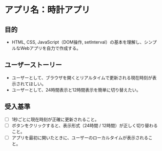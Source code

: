 # アプリ名：時計アプリ

## 目的
- HTML, CSS, JavaScript（DOM操作, setInterval）の基本を理解し、シンプルなWebアプリを自力で作成する。

## ユーザーストーリー
- ユーザーとして、ブラウザを開くとリアルタイムで更新される現在時刻が表示されてほしい。
- ユーザーとして、24時間表示と12時間表示を簡単に切り替えたい。

## 受入基準
- [ ] 1秒ごとに現在時刻が正確に更新されること。
- [ ] ボタンをクリックすると、表示形式（24時間 / 12時間）が正しく切り替わること。
- [ ] アプリを最初に開いたときに、ユーザーのローカルタイムが表示されること。